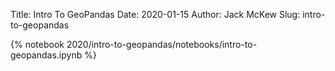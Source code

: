 Title: Intro To GeoPandas
Date: 2020-01-15
Author: Jack McKew
Slug: intro-to-geopandas

{% notebook 2020/intro-to-geopandas/notebooks/intro-to-geopandas.ipynb %}